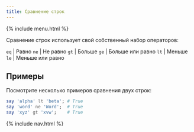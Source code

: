 ```yaml
---
title: Сравнение строк
---
```


{% include menu.html %}

Сравнение строк использует свой собственный набор операторов:

`eq` | Равно
`ne` | Не равно
`gt` | Больше
`ge` | Больше или равно
`lt` | Меньше
`le` | Меньше или равно

## Примеры

Посмотрите несколько примеров сравнения двух строк:

```raku
say 'alpha' lt 'beta'; # True
say 'word' ne 'Word';  # True
say 'xyz' gt 'xvw';    # True
```

{% include nav.html %}

